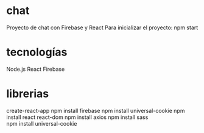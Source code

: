 # chat

Proyecto de chat con Firebase y React
Para inicializar el proyecto: npm start

# tecnologías

Node.js
React
Firebase

# librerias

create-react-app
npm install firebase
npm install universal-cookie
npm install react react-dom
npm install axios
npm install sass  
npm install universal-cookie
